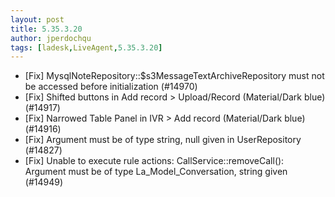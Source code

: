 ```yaml
---
layout: post
title: 5.35.3.20
author: jperdochqu
tags: [ladesk,LiveAgent,5.35.3.20]
---
```


- [Fix] MysqlNoteRepository::$s3MessageTextArchiveRepository must not be accessed before initialization (#14970)
- [Fix] Shifted buttons in Add record > Upload/Record (Material/Dark blue) (#14917)
- [Fix] Narrowed Table Panel in IVR > Add record (Material/Dark blue) (#14916)
- [Fix] Argument must be of type string, null given in UserRepository (#14827)
- [Fix] Unable to execute rule actions: CallService::removeCall(): Argument must be of type La_Model_Conversation, string given (#14949)

